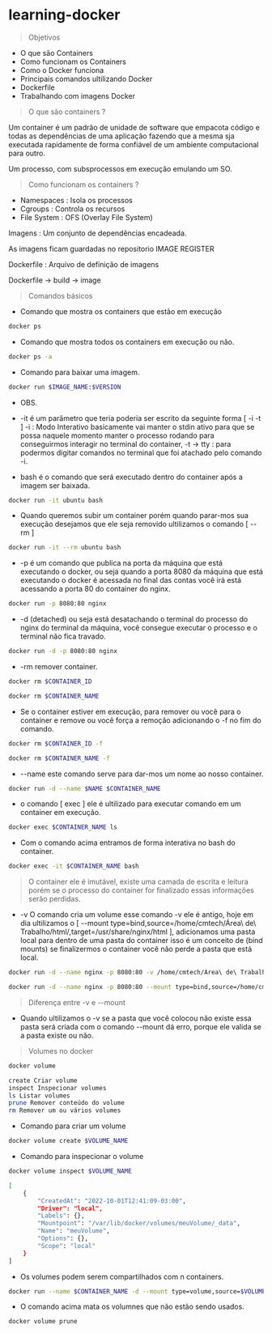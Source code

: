 # learning-docker

> Objetivos

- O que são Containers
- Como funcionam os Containers
- Como o Docker funciona
- Principais comandos ultilizando Docker
- Dockerfile
- Trabalhando com imagens Docker

> O que são containers ?

Um container é um padrão de unidade de software que empacota código e todas as dependências de uma aplicação
fazendo que a mesma sja executada rapidamente de forma confiável de um ambiente computacional para outro.

Um processo, com subsprocessos em execução emulando um SO.

> Como funcionam os containers ?

- Namespaces : Isola os processos
- Cgroups : Controla os recursos
- File System : OFS (Overlay File System)

Imagens : Um conjunto de dependências encadeada.

As imagens ficam guardadas no repositorio IMAGE REGISTER

Dockerfile : Arquivo de definição de imagens

Dockerfile -> build -> image

> Comandos básicos

- Comando que mostra os containers que estão em execução

```bash
docker ps
```

- Comando que mostra todos os containers em execução ou não.

```bash
docker ps -a
```

- Comando para baixar uma imagem.

```bash
docker run $IMAGE_NAME:$VERSION
```

- OBS.

- -it é um parâmetro que teria poderia ser escrito da seguinte forma [ -i -t ] -i : Modo Interativo basicamente vai manter o stdin ativo para que se possa naquele momento manter o processo rodando para conseguirmos interagir no terminal do container, -t -> tty : para podermos digitar comandos no terminal que foi atachado pelo comando -i.

- bash é o comando que será executado dentro do container após a imagem ser baixada.

```bash
docker run -it ubuntu bash
```

- Quando queremos subir um container porém quando parar-mos sua execução desejamos que ele seja removido ultilizamos o comando [ --rm ]


```bash
docker run -it --rm ubuntu bash
```

- -p é um comando que publica na porta da máquina que está executando o docker, ou seja quando a porta 8080 da máquina que está executando o docker é acessada no final das contas você irá está acessando a porta 80 do container do nginx.


```bash
docker run -p 8080:80 nginx
```

- -d (detached) ou seja está desatachando o terminal do processo do nginx do terminal da máquina, você consegue executar o processo e o terminal não fica travado.


```bash
docker run -d -p 8080:80 nginx
```

- -rm remover container.


```bash
docker rm $CONTAINER_ID
```
```bash
docker rm $CONTAINER_NAME
```

- Se o container estiver em execução, para remover ou você para o container e remove ou você força a remoção adicionando o -f no fim do comando.

```bash
docker rm $CONTAINER_ID -f
```
```bash
docker rm $CONTAINER_NAME -f
```


- --name este comando serve para dar-mos um nome ao nosso container.


```bash
docker run -d --name $NAME $CONTAINER_NAME
```

- o comando [ exec ] ele é ultilizado para executar comando em um container em execução.


```bash 
docker exec $CONTAINER_NAME ls
```

- Com o comando acima entramos de forma interativa no bash do container.


```bash 
docker exec -it $CONTAINER_NAME bash 
```



> O container ele é imutável, existe uma camada de escrita e leitura porém se o processo do container for finalizado essas informações serão perdidas.

- -v O comando cria um volume esse comando -v ele é antigo, hoje em dia ultilizamos o [ --mount type=bind,source=/home/cmtech/Área\ de\ Trabalho/html/,target=/usr/share/nginx/html ], adicionamos uma pasta local para dentro de uma pasta do container isso é um conceito de (bind mounts) se finalizermos o container você não perde a pasta que está local.

```bash 
docker run -d --name nginx -p 8080:80 -v /home/cmtech/Área\ de\ Trabalho/html/:/usr/share/nginx/html nginx
```

```bash 
docker run -d --name nginx -p 8080:80 --mount type=bind,source=/home/cmtech/Área\ de\ Trabalho/html/,target=/usr/share/nginx/html nginx
```

> Diferença entre -v e --mount

- Quando ultilizamos o -v se a pasta que você colocou não existe essa pasta será criada com o comando --mount dá erro, porque ele valida se a pasta existe ou não.

> Volumes no docker

```bash
docker volume

create Criar volume 
inspect Inspecionar volumes 
ls Listar volumes 
prune Remover conteúdo do volume 
rm Remover um ou vários volumes
```

- Comando para criar um volume

```bash
docker volume create $VOLUME_NAME
```

- Comando para inspecionar o volume


```bash 
docker volume inspect $VOLUME_NAME

[
    {
        "CreatedAt": "2022-10-01T12:41:09-03:00",
        "Driver": "local",
        "Labels": {},
        "Mountpoint": "/var/lib/docker/volumes/meuVolume/_data",
        "Name": "meuVolume",
        "Options": {},
        "Scope": "local"
    }
]
```

- Os volumes podem serem compartilhados com n containers.

```bash
docker run --name $CONTAINER_NAME -d --mount type=volume,source=$VOLUME_NAME,target=/app nginx
```

- O comando acima mata os volumnes que não estão sendo usados.


```bash
docker volume prune
```